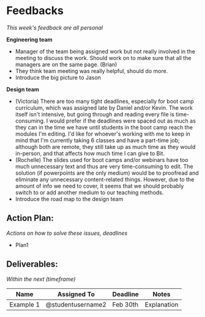 # Feedbacks
*This week's feedback are all personal*

**Engineering team**
* Manager of the team being assigned work but not really involved in the meeting to discuss the work. Should work on to make sure that all the managers are on the same page. (Brian) 
* They think team meeting was really helpful, should do more.
* Introduce the big picture to Jason

**Design team**
* (Victoria) There are too many tight deadlines, especially for boot camp curriculum, which was assigned late by Daniel and/or Kevin. The work itself isn't intensive, but going through and reading every file is time-consuming. I would prefer if the deadlines were spaced out as much as they can in the time we have until students in the boot camp reach the modules I'm editing. I'd like for whoever's working with me to keep in mind that I'm currently taking 6 classes and have a part-time job; although both are remote, they still take up as much time as they would in-person, and that affects how much time I can give to Bit. 
* (Rochelle) The slides used for boot camps and/or webinars have too much unnecessary text and thus are very time-consuming to edit. The solution (if powerpoints are the only medium) would be to proofread and eliminate any unnecessary content-related things. However, due to the amount of info we need to cover, it seems that we should probably switch to or add another medium to our teaching methods.
* Introduce the road map to the design team



## Action Plan:
*Actions on how to solve these issues, deadlines*
* Plan1

## Deliverables:
*Within the next (timeframe)*

Name  | Assigned To | Deadline | Notes
------|-------------|----------|------
Example 1 | @studentusername2 | Feb 30th | Explanation
